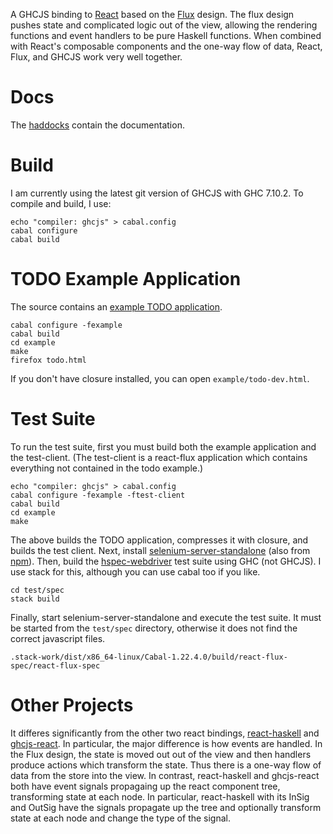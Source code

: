 A GHCJS binding to [React](https://facebook.github.io/react/) based on the
[Flux](https://facebook.github.io/flux/) design.  The flux design pushes state and complicated logic
out of the view, allowing the rendering functions and event handlers to be pure Haskell functions.
When combined with React's composable components and the one-way flow of data, React, Flux, and
GHCJS work very well together.

# Docs

The [haddocks](https://hackage.haskell.org/package/react-flux) contain the documentation.

# Build

I am currently using the latest git version of GHCJS with GHC 7.10.2.  To compile and build, I use:

~~~
echo "compiler: ghcjs" > cabal.config
cabal configure
cabal build
~~~

# TODO Example Application

The source contains an [example TODO
application](https://bitbucket.org/wuzzeb/react-flux/src/tip/example/).

~~~
cabal configure -fexample
cabal build
cd example
make
firefox todo.html
~~~

If you don't have closure installed, you can open `example/todo-dev.html`.

# Test Suite

To run the test suite, first you must build both the example application and the test-client.  (The
test-client is a react-flux application which contains everything not contained in the todo
example.)

~~~
echo "compiler: ghcjs" > cabal.config
cabal configure -fexample -ftest-client
cabal build
cd example
make
~~~

The above builds the TODO application, compresses it with closure, and builds the test client.
Next, install [selenium-server-standalone](http://www.seleniumhq.org/download/) (also from
[npm](https://www.npmjs.com/package/selenium-server-standalone-jar)).  Then, build the
[hspec-webdriver](https://hackage.haskell.org/package/hspec-webdriver) test suite using GHC (not
GHCJS).  I use stack for this, although you can use cabal too if you like.

~~~
cd test/spec
stack build
~~~

Finally, start selenium-server-standalone and execute the test suite.  It must be started from the
`test/spec` directory, otherwise it does not find the correct javascript files.

~~~
.stack-work/dist/x86_64-linux/Cabal-1.22.4.0/build/react-flux-spec/react-flux-spec
~~~

# Other Projects

It differes significantly from the other two react bindings,
[react-haskell](https://github.com/joelburget/react-haskell) and
[ghcjs-react](https://github.com/fpco/ghcjs-react).  In particular, the major difference is how
events are handled.  In the Flux design, the state is moved out out of the view and then handlers
produce actions which transform the state.  Thus there is a one-way flow of data from the store into
the view.  In contrast, react-haskell and ghcjs-react both have event signals propagaing up the
react component tree, transforming state at each node.  In particular, react-haskell with its InSig
and OutSig have the signals propagate up the tree and optionally transform state at each node and
change the type of the signal.
